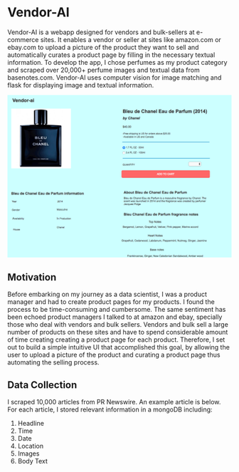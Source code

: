 # Vendor-AI
Vendor-AI is a webapp designed for vendors and bulk-sellers at e-commerce sites. It enables a vendor or seller at sites like amazon.com or ebay.com to upload a picture of the product they want to sell and automatically curates a product page by filling in the necessary textual information. To develop the app, I chose perfumes as my product category and scraped over 20,000+ perfume images and textual data from basenotes.com. Vendor-AI uses computer vision for image matching and flask for displaying image and textual information.


![alt text](https://github.com/abhisekswain/vendor-ai/blob/master/Vendor-AI_screen_shot.png)

## Motivation
Before embarking on my journey as a data scientist, I was a product manager and had to create product pages for my products. I found the process to be time-consuming and cumbersome. The same sentiment has been echoed product managers I talked to at amazon and ebay, specially those who deal with vendors and bulk sellers. Vendors and bulk sell a large number of products on these sites and have to spend considerable amount of time creating creating a product page for each product. Therefore, I set out to build a simple intuitive UI that accomplished this goal, by allowing the user to upload a picture of the product and curating a product page thus automating the selling process.

 

## Data Collection
I scraped 10,000 articles from PR Newswire. An example article is below. For each article, I stored relevant information in a mongoDB including:

1. Headline
2. Time
3. Date
4. Location
5. Images
6. Body Text
